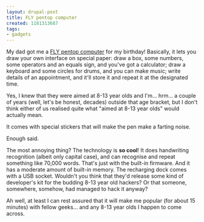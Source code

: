 ```yaml
---
layout: drupal-post
title: FLY pentop computer
created: 1181313687
tags:
- gadgets
---
```

My dad got me a [FLY pentop computer][1] for my birthday! Basically, it lets you draw your own interface on special paper: draw a box, some numbers, some operators and an equals sign, and you've got a calculator; draw a keyboard and some circles for drums, and you can make music; write details of an appointment, and it'll store it and repeat it at the designated time.

[1]: http://www.flypentop.com/ "FLY pentop computer"

<!--break-->

Yes, I knew that they were aimed at 8-13 year olds and I'm... hrm... a couple of years (well, let's be honest, decades) outside that age bracket, but I don't think either of us realised quite what "aimed at 8-13 year olds" would actually mean.

It comes with special stickers that will make the pen make a farting noise.

Enough said.

The most annoying thing? The technology is **so cool**! It does handwriting recognition (albeit only capital case), and can recognise and repeat something like 70,000 words. That's just with the built-in firmware. And it has a moderate amount of built-in memory. The recharging dock comes with a USB socket. Wouldn't you think that they'd release some kind of developer's kit for the budding 8-13 year old hackers? Or that someone, somewhere, somehow, had managed to hack it anyway?

Ah well, at least I can rest assured that it will make me popular (for about 15 minutes) with fellow geeks... and any 8-13 year olds I happen to come across.

